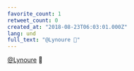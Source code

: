 ```yaml
---
favorite_count: 1
retweet_count: 0
created_at: "2018-08-23T06:03:01.000Z"
lang: und
full_text: "@Lynoure 🙊"
---
```


[@Lynoure](https://twitter.com/Lynoure) 🙊
